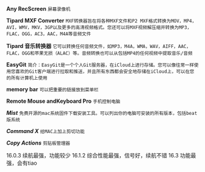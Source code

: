 **Any RecScreen**
`屏幕录像机`

**Tipard MXF Converter**
`MXF转换器旨在将各种MXF文件和P2 MXF格式转换为MOV，MP4，AVI，WMV，MKV，3GP以及更多的高清视频格式。您还可以将MXF视频解压缩并转换为MP3，FLAC，OGG，AC3，AAC，M4A等音频文件`

**Tipard 音乐转换器**
`它可以转换任何音频文件，如MP3，M4A，WMA，WAV，AIFF，AAC，FLAC，OGG和苹果无损（ALAC）等。音频转换也可以从包括MP4的任何视频中提取音乐/音频`

**EasyGit**
`简介：EasyGit是一个个人Git服务器，在iCloud上进行存储。您可以像往常一样使用您喜欢的Git客户端进行拉取和推送，并且所有东西都会安全地存储在iCloud上，可以在您的所有计算机上使用`

**memory bar**
`可以把重要的链接放到菜单栏`

**Remote Mouse andKeyboard Pro**
`手机控制电脑`

***Mist***
`免费开源的mac系统固件下载安装工具。可以列出你的电脑可安装的所有版本，包括beat版系统`

***Command X***
`给MAC上加上剪切功能`

***Copy Actions***
`剪贴板管理器`

16.0.3 续航最强，功能较少
16.1.2 综合性能最强，信号好，续航不错
16.3 功能最强，会有tiao